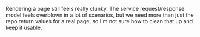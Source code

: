 Rendering a page still feels really clunky. The service request/response model feels overblown in a
lot of scenarios, but we need more than just the repo return values for a real page, so I'm not sure
how to clean that up and keep it usable.
